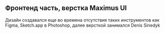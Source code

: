 ## Фронтенд часть, верстка Maximus UI
Дизайн создавался еще во времена отсутствия таких инструментов как Figma, Sketch.app в Photoshop, далее версткой занимался Denis Sinedyk

